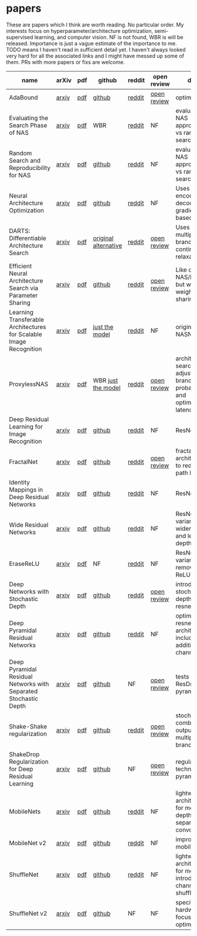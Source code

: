 # papers
These are papers which I think are worth reading. No particular order. My interests focus on
hyperparameter/architecture optimization, semi-supervised learning, and computer vision.
NF is not found, WBR is will be released. Importance is just a vague estimate of the importance to me. 
TODO means I haven't read in sufficient detail yet. I haven't always looked very hard for all the 
associated links and I might have messed up some of them. PRs with more papers or fixs are welcome. 

| name | arXiv | pdf | github | reddit | open review | desc | misc | importance |
|---|---|---|---|---|---|---|---|---|
| AdaBound | [arxiv](https://arxiv.org/abs/1607.01097) | [pdf](https://arxiv.org/pdf/1607.01097.pdf) | [github](https://github.com/Luolc/AdaBound) | [reddit](https://old.reddit.com/r/MachineLearning/comments/auvj3q/r_adabound_an_optimizer_that_trains_as_fast_as/) | [open review](https://openreview.net/forum?id=Bkg3g2R9FX) | optimizer | new, not proven | 5/10 |
| Evaluating the Search Phase of NAS | [arxiv](https://arxiv.org/abs/1902.08142) | [pdf](https://arxiv.org/pdf/1902.08142) | WBR |[reddit](https://www.reddit.com/r/MachineLearning/comments/atwnlh/r_evaluating_the_search_phase_of_neural/) | NF | evaluating NAS approaches vs random search | TODO | 8/10 |
| Random Search and Reproducibility for NAS | [arxiv](https://arxiv.org/abs/1902.07638) | [pdf](https://arxiv.org/pdf/1902.07638) | [github](https://github.com/liamcli/randomNAS_release) |[reddit](https://www.reddit.com/r/MachineLearning/comments/atebq8/r_random_search_and_reproducibility_for_neural/) | NF | evaluating NAS approaches vs random search | TODO | 8/10 |
| Neural Architecture Optimization | [arxiv](https://arxiv.org/abs/1808.07233) | [pdf](https://arxiv.org/pdf/1808.07233.pdf) | [github](https://github.com/renqianluo/NAO) |[reddit](https://www.reddit.com/r/MachineLearning/comments/9butdc/r_neural_architecture_optimization/) | NF | Uses encoder decoder for gradient based NAS |  | 4/10 |
| DARTS: Differentiable Architecture Search | [arxiv](https://arxiv.org/abs/1806.09055) | [pdf](https://arxiv.org/pdf/1806.09055) | [original](https://github.com/quark0/darts) [alternative](https://github.com/khanrc/pt.darts) |[reddit](https://www.reddit.com/r/MachineLearning/comments/8tzzf0/r_darts_differentiable_architecture_search/) | [open review](https://openreview.net/forum?id=S1eYHoC5FX) | Uses scalar multiples of branches for continuous relaxation | Alternate implemention is cleaner, but less verified | 8/10 |
| Efficient Neural Architecture Search via Parameter Sharing | [arxiv](https://arxiv.org/abs/1802.03268) | [pdf](https://arxiv.org/pdf/1802.03268) | [github](https://github.com/melodyguan/enas) | [reddit](https://www.reddit.com/r/MachineLearning/comments/7wxdbw/r_efficient_neural_architecture_search_via/) | [open review](https://openreview.net/forum?id=ByQZjx-0-) | Like original NAS/PNAS, but with weight sharing | implemention is in TF | 5/10 |
| Learning Transferable Architectures for Scalable Image Recognition | [arxiv](https://arxiv.org/abs/1707.07012) | [pdf](https://arxiv.org/pdf/1707.07012.pdf) | [just the model](https://github.com/wandering007/nasnet-pytorch) | [reddit](https://www.reddit.com/r/MachineLearning/comments/6pcurc/r_learning_transferable_architectures_for/) | NF |  original NASNet | [medium](https://towardsdatascience.com/everything-you-need-to-know-about-automl-and-neural-architecture-search-8db1863682bf) | 7/10 |
| ProxylessNAS | [arxiv](https://arxiv.org/abs/1812.00332) | [pdf](https://arxiv.org/pdf/1812.00332) | WBR [just the model](https://github.com/MIT-HAN-LAB/ProxylessNAS) | [reddit](https://www.reddit.com/r/MachineLearning/comments/a3a1xy/r_proxylessnas_direct_neural_architecture_search/) | [open review](https://openreview.net/forum?id=HylVB3AqYm) | architecture search which adjusts branch probabilities and optimizes for latency | | 8/10 |
| Deep Residual Learning for Image Recognition | [arxiv](https://arxiv.org/abs/1512.03385) | [pdf](https://arxiv.org/pdf/1512.03385) | [github](https://github.com/KaimingHe/deep-residual-networks)| [reddit](https://www.reddit.com/r/MachineLearning/comments/3wb6p9/msras_deep_residual_learning_for_image_recognition/) | NF | ResNets | [medium](https://medium.com/datadriveninvestor/paper-summary-deep-residual-learning-for-image-recognition-8c5ecedc6478) | 10/10 |
| FractalNet | [arxiv](https://arxiv.org/abs/1605.07648) | [pdf](https://arxiv.org/pdf/1605.07648) | [github](https://github.com/khanrc/pt.fractalnet)| [reddit](https://www.reddit.com/r/MachineLearning/comments/4lexdd/fractalnet_ultradeep_neural_networks_without/) | [open review](https://openreview.net/forum?id=S1VaB4cex) | fractal architecture to reduce path length | residual nets won the war | 5/10 |
| Identity Mappings in Deep Residual Networks | [arxiv](https://arxiv.org/abs/1603.05027) | [pdf](https://arxiv.org/pdf/1603.05027) | [github](https://github.com/KaimingHe/resnet-1k-layers)| [reddit](https://www.reddit.com/r/MachineLearning/comments/4asemg/160305027_identity_mappings_in_deep_residual/) | NF | ResNet v2 | | 8/10 |
| Wide Residual Networks | [arxiv](https://arxiv.org/abs/1605.07146) | [pdf](https://arxiv.org/pdf/1605.07146) | [github](https://github.com/szagoruyko/wide-residual-networks) | [reddit](https://www.reddit.com/r/MachineLearning/comments/4krp3w/wide_residual_networks/) | NF | ResNet variant with wider layers and less depth | | 7/10 |
| EraseReLU | [arxiv](https://arxiv.org/abs/1709.07634) | [pdf](https://arxiv.org/pdf/1709.07634) | NF | [reddit](https://www.reddit.com/r/MachineLearning/comments/72e4ju/r_eraserelu_a_simple_way_to_ease_the_training_of/) | NF | ResNet variant with removed ReLU | | 2/10 |
| Deep Networks with Stochastic Depth | [arxiv](https://arxiv.org/abs/1603.09382) | [pdf](https://arxiv.org/pdf/1603.09382) | [github](https://github.com/yueatsprograms/Stochastic_Depth)| [reddit](https://www.reddit.com/r/MachineLearning/comments/4curk5/160309382v1_deep_networks_with_stochastic_depth/) | [open review](https://openreview.net/forum?id=BJm63h2F) | introduces stochastic depth in resnets | | 8/10 |
| Deep Pyramidal Residual Networks | [arxiv](https://arxiv.org/abs/1610.02915) | [pdf](https://arxiv.org/pdf/1610.02915v1.pdf) | [github](https://github.com/dyhan0920/PyramidNet-PyTorch) | [reddit](https://www.reddit.com/r/MachineLearning/comments/5rr84i/r_arxiv161002915_deep_pyramidal_residual_networks/) | NF | optimizes resnet architecture including additive channels | [medium](https://medium.com/@sh.tsang/review-pyramidnet-deep-pyramidal-residual-networks-image-classification-85a87b60ae78)  best simple architecture for classification IMO | 9/10 |
| Deep Pyramidal Residual Networks with Separated Stochastic Depth | [arxiv](https://arxiv.org/abs/1612.01230) | [pdf](https://arxiv.org/pdf/1612.01230) | [github](https://github.com/AkTgWrNsKnKPP/PyramidNet_with_Stochastic_Depth) | NF | [open review](https://openreview.net/forum?id=SkPxL0Vte) | tests ResDrop in pyramid net | not great paper or very innovative IMO, including for relevance to ShakeDrop | 1/10 |
| Shake-Shake regularization | [arxiv](https://arxiv.org/abs/1705.07485) | [pdf](https://arxiv.org/pdf/1705.07485) | [github](https://github.com/xgastaldi/shake-shake) | [reddit](https://www.reddit.com/r/MachineLearning/comments/5vo14r/r_shakeshake_regularization_of_3branch_residual/) | [open review](https://openreview.net/forum?id=HkO-PCmYl) | stochasticly combines output from multiple branches | | 6/10 |
| ShakeDrop Regularization for Deep Residual Learning | [arxiv](https://arxiv.org/abs/1802.02375) | [pdf](https://arxiv.org/pdf/1802.02375) | [github](https://github.com/imenurok/ShakeDrop) | NF | [open review](https://openreview.net/forum?id=S1NHaMW0b) | regularization technique for pyramid net | under rated IMO| 6/10 |
|  MobileNets | [arxiv](https://arxiv.org/abs/1704.04861) | [pdf](https://arxiv.org/pdf/1704.04861) | [github](https://github.com/tensorflow/models/blob/master/research/slim/nets/mobilenet_v1.md) | [reddit](https://www.reddit.com/r/MachineLearning/comments/663m43/r_170404861_mobilenets_efficient_convolutional/) | NF | lightweight architecture for mobile, depthwise separable convolution | implemention is in TF [blog](https://ai.googleblog.com/2017/06/mobilenets-open-source-models-for.html)| 6/10 |
|  MobileNet v2 | [arxiv](https://arxiv.org/abs/1801.04381) | [pdf](https://arxiv.org/pdf/1801.04381) | [github](https://github.com/tensorflow/models/tree/master/research/slim/nets/mobilenet) | [reddit](https://www.reddit.com/r/MachineLearning/comments/89g2b1/r_mobilenetv2_the_next_generation_of_ondevice/) | NF | improved mobilenet | implemention is in TF [blog](https://ai.googleblog.com/2018/04/mobilenetv2-next-generation-of-on.html)| 6/10 |
| ShuffleNet | [arxiv](https://arxiv.org/abs/1707.01083) | [pdf](https://arxiv.org/pdf/1707.01083) | [github](https://github.com/jaxony/ShuffleNet) | [reddit](https://www.reddit.com/r/MachineLearning/comments/6lj295/r_170701083_shufflenet_an_extremely_efficient/) | NF | lightweight architecture for mobile, introduces channel shuffle || 7/10 |
| ShuffleNet v2 | [arxiv](https://arxiv.org/abs/1807.11164) | [pdf](https://arxiv.org/pdf/1807.11164) | [github](https://github.com/ericsun99/Shufflenet-v2-Pytorch)| NF | NF | specific hardware focused optimizations | | 5/10 |
